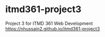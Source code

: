 # itmd361-project3
 Project 3 for ITMD 361 Web Development
 https://nhussain2.github.io/itmd361-project3
